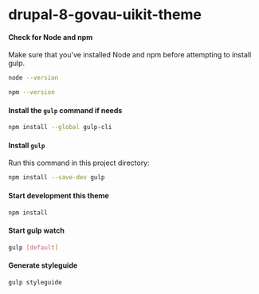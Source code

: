 # drupal-8-govau-uikit-theme


#### Check for Node and npm
Make sure that you've installed Node and npm before attempting to install gulp.

```sh
node --version
```
```sh
npm --version
```

#### Install the `gulp` command if needs

```sh
npm install --global gulp-cli
```

#### Install `gulp` 

Run this command in this project directory:

```sh
npm install --save-dev gulp
```

#### Start development this theme

```sh
npm install
```

#### Start gulp watch

```sh
gulp [default]
```

#### Generate styleguide
```sh
gulp styleguide
```
